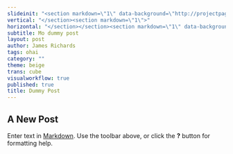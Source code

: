 ```yaml
---
slideinit: "<section markdown=\"1\" data-background=\"http://projectpages.github.io/project-pages/img/slidebackground.png\"><section markdown=\"1\">"
vertical: "</section><section markdown=\"1\">"
horizontal: "</section></section><section markdown=\"1\" data-background=\"http://projectpages.github.io/project-pages/img/slidebackground.png\"><section markdown=\"1\">"
subtitle: Mo dummy post
layout: post
author: James Richards
tags: ohai
category: ""
theme: beige
trans: cube
visualworkflow: true
published: true
title: Dummy Post
---
```



## A New Post

Enter text in [Markdown](http://daringfireball.net/projects/markdown/). Use the toolbar above, or click the **?** button for formatting help.
